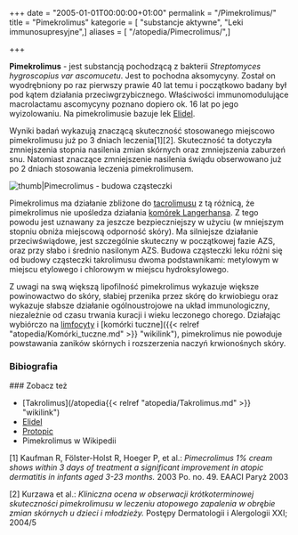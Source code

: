 +++
date = "2005-01-01T00:00:00+01:00"
permalink = "/Pimekrolimus/"
title = "Pimekrolimus"
kategorie = [ "substancje aktywne", "Leki immunosupresyjne",]
aliases = [ "/atopedia/Pimecrolimus/",]

+++

**Pimekrolimus** - jest substancją pochodzącą z bakterii *Streptomyces hygroscopius var ascomucetu*. Jest to pochodna aksomycyny. Został on wyodrębniony po raz pierwszy prawie 40 lat temu i początkowo badany był pod kątem działania przeciwgrzybicznego. Właściwości immunomodulujące macrolactamu ascomycyny poznano dopiero ok. 16 lat po jego wyizolowaniu. Na pimekrolimusie bazuje lek [Elidel](/atopedia/Elidel "wikilink").

Wyniki badań wykazują znaczącą skuteczność stosowanego miejscowo pimekrolimusu już po 3 dniach leczenia[1][2]. Skuteczność ta dotyczyła zmniejszenia stopnia nasilenia zmian skórnych oraz zmniejszenia zaburzeń snu. Natomiast znaczące zmniejszenie nasilenia świądu obserwowano już po 2 dniach stosowania leczenia pimekrolimusem.

![](/images/Pimecrolimus_-_budowa_czasteczki.jpg "thumb|Pimecrolimus - budowa cząsteczki")

Pimekrolimus ma działanie zbliżone do [tacrolimusu](/atopedia/Tacrolimus "wikilink") z tą różnicą, że pimekrolimus nie upośledza działania [komórek Langerhansa](/atopedia/Komórki_Langerhansa "wikilink"). Z tego powodu jest uznawany za jeszcze bezpieczniejszy w użyciu (w mniejszym stopniu obniża miejscową odporność skóry). Ma silniejsze działanie przeciwświądowe, jest szczególnie skuteczny w początkowej fazie AZS, oraz przy słabo i średnio nasilonym AZS. Budowa cząsteczki leku różni się od budowy cząsteczki takrolimusu dwoma podstawnikami: metylowym w miejscu etylowego i chlorowym w miejscu hydroksylowego.

Z uwagi na swą większą lipofilność pimekrolimus wykazuje większe powinowactwo do skóry, słabiej przenika przez skórę do krwiobiegu oraz wykazuje słabsze działanie ogólnoustrojowe na układ immunologiczny, niezależnie od czasu trwania kuracji i wieku leczonego chorego. Działając wybiórczo na [limfocyty](/atopedia/Limfocyty_B "wikilink") i [komórki tuczne]({{< relref "atopedia/Komórki_tuczne.md" >}} "wikilink"), pimekrolimus nie powoduje powstawania zaników skórnych i rozszerzenia naczyń krwionośnych skóry.

### Bibiografia

<references />
### Zobacz też

-   [Takrolimus](/atopedia{{< relref "atopedia/Takrolimus.md" >}} "wikilink")
-   [Elidel](/atopedia/Elidel "wikilink")
-   [Protopic](/atopedia/Protopic "wikilink")
-   Pimekrolimus w Wikipedii

 

[1] Kaufman R, Fölster-Holst R, Hoeger P, et al.: *Pimecrolimus 1% cream shows within 3 days of treatment a significant improvement in atopic dermatitis in infants aged 3-23 months.* 2003 Po. no. 49. EAACI Paryż 2003

[2] Kurzawa et al.: *Kliniczna ocena w obserwacji krótkoterminowej skuteczności pimekrolimusu w leczeniu atopowego zapalenia w obrębie zmian skórnych u dzieci i młodzieży.* Postępy Dermatologii i Alergologii XXI; 2004/5
